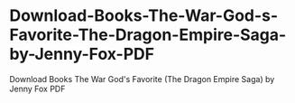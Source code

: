 # Download-Books-The-War-God-s-Favorite-The-Dragon-Empire-Saga-by-Jenny-Fox-PDF
Download Books The War God's Favorite (The Dragon Empire Saga) by Jenny Fox PDF
